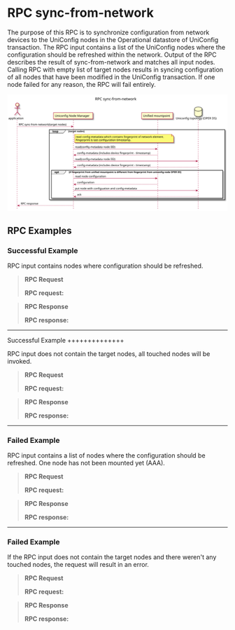 RPC sync-from-network
=====================

The purpose of this RPC is to synchronize configuration from network
devices to the UniConfig nodes in the Operational datastore of UniConfig
transaction. The RPC input contains a list of the UniConfig nodes where
the configuration should be refreshed within the network. Output of the
RPC describes the result of sync-from-network and matches all input
nodes. Calling RPC with empty list of target nodes results in syncing
configuration of all nodes that have been modified in the UniConfig
transaction. If one node failed for any reason, the RPC will fail
entirely.

![RPC sync-from-network](RPC_sync-from-network-RPC_sync_from_network.svg)

RPC Examples
------------

### Successful Example

RPC input contains nodes where configuration should be refreshed.

> **RPC Request**
>
> **RPC request:**

> **RPC Response**
>
> **RPC response:**

* * * * *

Successful Example ++++++++++++++

RPC input does not contain the target nodes, all touched nodes will be
invoked.

> **RPC Request**
>
> **RPC request:**

> **RPC Response**
>
> **RPC response:**

* * * * *

### Failed Example

RPC input contains a list of nodes where the configuration should be
refreshed. One node has not been mounted yet (AAA).

> **RPC Request**
>
> **RPC request:**

> **RPC Response**
>
> **RPC response:**

* * * * *

### Failed Example

If the RPC input does not contain the target nodes and there weren't any
touched nodes, the request will result in an error.

> **RPC Request**
>
> **RPC request:**

> **RPC Response**
>
> **RPC response:**

